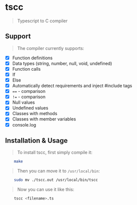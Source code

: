 # tscc
> Typescript to C compiler

## Support
> The compiler currently supports:

- [x] Function definitions
- [x] Data types (string, number, null, void, undefined)
- [x] Function calls
- [x] If
- [x] Else
- [x] Automatically detect requirements and inject #include tags
- [x] `==` - comparison
- [x] `!=` - comparison
- [x] Null values
- [x] Undefined values
- [x] Classes with methods
- [x] Classes with member variables
- [x] console.log

## Installation & Usage
> To install tscc, first simply compile it:
```bash
    make
```
> Then you can move it to `/usr/local/bin`:
```bash
    sudo mv ./tscc.out /usr/local/bin/tscc
```
> Now you can use it like this:
```bash
    tscc <filename>.ts
```
